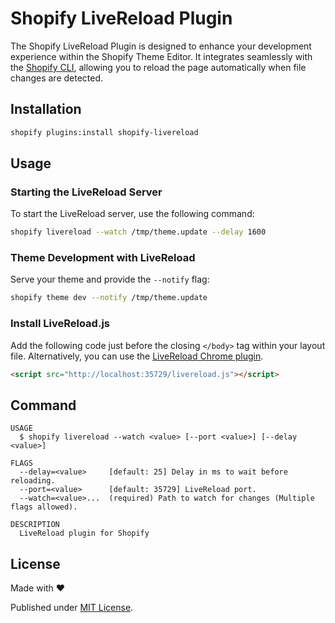 Shopify LiveReload Plugin
=================

The Shopify LiveReload Plugin is designed to enhance your development experience within the Shopify Theme Editor. It integrates seamlessly with the [Shopify CLI](https://shopify.dev/docs/themes/tools/cli), allowing you to reload the page automatically when file changes are detected.

## Installation

```bash
shopify plugins:install shopify-livereload
```

## Usage

### Starting the LiveReload Server

To start the LiveReload server, use the following command:

```bash
shopify livereload --watch /tmp/theme.update --delay 1600
```

### Theme Development with LiveReload

Serve your theme and provide the `--notify` flag:

```bash
shopify theme dev --notify /tmp/theme.update
```

### Install LiveReload.js

Add the following code just before the closing `</body>` tag within your layout file. Alternatively, you can use
the [LiveReload Chrome plugin](https://chrome.google.com/webstore/detail/livereload/jnihajbhpnppcggbcgedagnkighmdlei).

```html
<script src="http://localhost:35729/livereload.js"></script>
```

## Command

```
USAGE
  $ shopify livereload --watch <value> [--port <value>] [--delay <value>]

FLAGS
  --delay=<value>     [default: 25] Delay in ms to wait before reloading.
  --port=<value>      [default: 35729] LiveReload port.
  --watch=<value>...  (required) Path to watch for changes (Multiple flags allowed).

DESCRIPTION
  LiveReload plugin for Shopify
```

## License
Made with ❤️

Published under [MIT License](./LICENSE).

